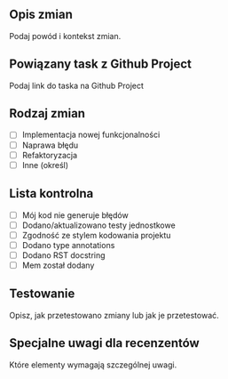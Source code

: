 ## Opis zmian
Podaj powód i kontekst zmian.

## Powiązany task z Github Project
Podaj link do taska na Github Project

## Rodzaj zmian
- [ ] Implementacja nowej funkcjonalności
- [ ] Naprawa błędu
- [ ] Refaktoryzacja
- [ ] Inne (określ)

## Lista kontrolna
- [ ] Mój kod nie generuje błędów
- [ ] Dodano/aktualizowano testy jednostkowe
- [ ] Zgodność ze stylem kodowania projektu
- [ ] Dodano type annotations
- [ ] Dodano RST docstring
- [ ] Mem został dodany

## Testowanie
Opisz, jak przetestowano zmiany lub jak je przetestować.

## Specjalne uwagi dla recenzentów
Które elementy wymagają szczególnej uwagi.
